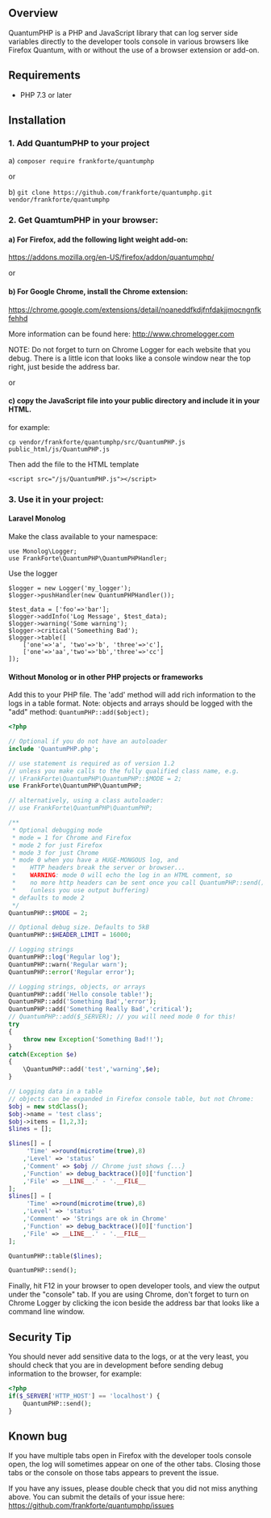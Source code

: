 ## Overview
QuantumPHP is a PHP and JavaScript library that can log server side variables directly to the developer tools console in various browsers like Firefox Quantum, with or  without the use of a browser extension or add-on.


## Requirements
- PHP 7.3 or later


## Installation

### 1. Add QuantumPHP to your project

a) `composer require frankforte/quantumphp`

or

b) `git clone https://github.com/frankforte/quantumphp.git vendor/frankforte/quantumphp`


### 2. Get QuamtumPHP in your browser:

#### a) For Firefox, add the following light weight add-on:

https://addons.mozilla.org/en-US/firefox/addon/quantumphp/

or

#### b) For Google Chrome, install the Chrome extension:

https://chrome.google.com/extensions/detail/noaneddfkdjfnfdakjjmocngnfkfehhd

More information can be found here:
http://www.chromelogger.com

NOTE:  Do not forget to turn on Chrome Logger for each website that you debug. There is a little icon that looks like a console window near the top right, just beside the address bar.

or

#### c) copy the JavaScript file into your public directory and include it in your HTML.

for example:

    cp vendor/frankforte/quantumphp/src/QuantumPHP.js public_html/js/QuantumPHP.js


Then add the file to the HTML template

    <script src="/js/QuantumPHP.js"></script>


### 3. Use it in your project:

#### Laravel Monolog

Make the class available to your namespace:

    use Monolog\Logger;
    use FrankForte\QuantumPHP\QuantumPHPHandler;

Use the logger

    $logger = new Logger('my_logger');
    $logger->pushHandler(new QuantumPHPHandler());

    $test_data = ['foo'=>'bar'];
    $logger->addInfo('Log Message', $test_data);
    $logger->warning('Some warning');
    $logger->critical('Someething Bad');
    $logger->table([
		['one'=>'a', 'two'=>'b', 'three'=>'c'],
		['one'=>'aa','two'=>'bb','three'=>'cc']
	]);


#### Without Monolog or in other PHP projects or frameworks

Add this to your PHP file. The 'add' method will add rich information to the logs in a table format.
Note: objects and arrays should be logged with the "add" method: `QuantumPHP::add($object);`

```php
<?php

// Optional if you do not have an autoloader
include 'QuantumPHP.php';

// use statement is required as of version 1.2
// unless you make calls to the fully qualified class name, e.g.
// \FrankForte\QuantumPHP\QuantumPHP::$MODE = 2;
use FrankForte\QuantumPHP\QuantumPHP;

// alternatively, using a class autoloader:
// use FrankForte\QuantumPHP\QuantumPHP;

/**
 * Optional debugging mode
 * mode = 1 for Chrome and Firefox
 * mode 2 for just Firefox
 * mode 3 for just Chrome
 * mode 0 when you have a HUGE-MONGOUS log, and
 *    HTTP headers break the server or browser...
 *    WARNING: mode 0 will echo the log in an HTML comment, so
 *    no more http headers can be sent once you call QuantumPHP::send()
 *    (unless you use output buffering)
 * defaults to mode 2
 */
QuantumPHP::$MODE = 2;

// Optional debug size. Defaults to 5kB
QuantumPHP::$HEADER_LIMIT = 16000;

// Logging strings
QuantumPHP::log('Regular log');
QuantumPHP::warn('Regular warn');
QuantumPHP::error('Regular error');

// Logging strings, objects, or arrays
QuantumPHP::add('Hello console table!');
QuantumPHP::add('Something Bad','error');
QuantumPHP::add('Something Really Bad','critical');
// QuantumPHP::add($_SERVER); // you will need mode 0 for this!
try
{
	throw new Exception('Something Bad!!');
}
catch(Exception $e)
{
	\QuantumPHP::add('test','warning',$e);
}

// Logging data in a table
// objects can be expanded in Firefox console table, but not Chrome:
$obj = new stdClass();
$obj->name = 'test class';
$obj->items = [1,2,3];
$lines = [];

$lines[] = [
	 'Time' =>round(microtime(true),8)
	,'Level' => 'status'
	,'Comment' => $obj // Chrome just shows {...}
	,'Function' => debug_backtrace()[0]['function']
	,'File' => __LINE__.' - '.__FILE__
];
$lines[] = [
	 'Time' =>round(microtime(true),8)
	,'Level' => 'status'
	,'Comment' => 'Strings are ok in Chrome'
	,'Function' => debug_backtrace()[0]['function']
	,'File' => __LINE__.' - '.__FILE__
];

QuantumPHP::table($lines);

QuantumPHP::send();
```

Finally, hit F12 in your browser to open developer tools, and view the output under the "console" tab. If you are using Chrome, don't forget to turn on Chrome Logger by clicking the icon beside the address bar that looks like a command line window.

## Security Tip

You should never add sensitive data to the logs, or at the very least, you should check that you are in development before sending debug information to the browser, for example:

```php
<?php
if($_SERVER['HTTP_HOST'] == 'localhost') {
	QuantumPHP::send();
}
```

## Known bug

If you have multiple tabs open in Firefox with the developer tools console open, the log will sometimes appear on one of the other tabs. Closing those tabs or the console on those tabs appears to prevent the issue.

If you have any issues, please double check that you did not miss anything above.  You can submit the details of your issue here: https://github.com/frankforte/quantumphp/issues
